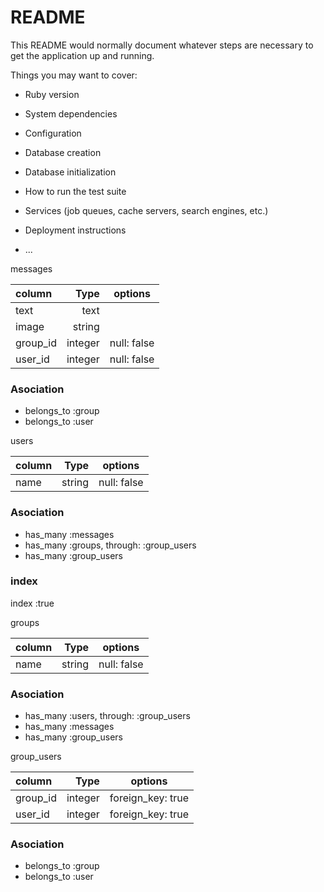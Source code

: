 # README

This README would normally document whatever steps are necessary to get the
application up and running.

Things you may want to cover:

* Ruby version

* System dependencies

* Configuration

* Database creation

* Database initialization

* How to run the test suite

* Services (job queues, cache servers, search engines, etc.)

* Deployment instructions

* ...

messages

| column     |   Type      | options            |
|:-----------|------------:|:------------------:|
| text       | text        |                    |
| image      | string      |                    |
| group_id   | integer     | null: false        |
| user_id    | integer     | null: false        |

### Asociation
- belongs_to :group
- belongs_to :user

users

| column     |   Type      | options            |
|:-----------|------------:|:------------------:|
| name       |  string     | null: false        |

### Asociation
- has_many :messages
- has_many :groups, through: :group_users
- has_many :group_users

### index
 index :true

groups

| column     |   Type      | options            |
|:-----------|------------:|:------------------:|
|       name | string      | null: false        |

### Asociation
- has_many :users, through: :group_users
- has_many :messages
- has_many :group_users


group_users

| column     |   Type      | options            |
|:-----------|------------:|:------------------:|
| group_id   | integer     | foreign_key: true  |
| user_id    | integer     | foreign_key: true  |

### Asociation
- belongs_to :group
- belongs_to :user
